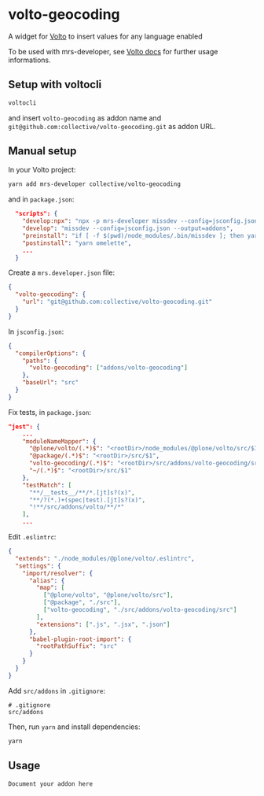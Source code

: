 # volto-geocoding

A widget for [Volto](https://github.com/plone/volto) to insert values for any language enabled

To be used with mrs-developer, see [Volto docs](https://docs.voltocms.com/customizing/add-ons/) for further usage informations.

## Setup with voltocli

```bash
voltocli
```

and insert `volto-geocoding` as addon name and `git@github.com:collective/volto-geocoding.git` as addon URL.

## Manual setup

In your Volto project:

```bash
yarn add mrs-developer collective/volto-geocoding
```

and in `package.json`:

```json
  "scripts": {
    "develop:npx": "npx -p mrs-developer missdev --config=jsconfig.json --output=addons",
    "develop": "missdev --config=jsconfig.json --output=addons",
    "preinstall": "if [ -f $(pwd)/node_modules/.bin/missdev ]; then yarn develop; else yarn develop:npx; fi",
    "postinstall": "yarn omelette",
    ...
  }
```

Create a `mrs.developer.json` file:

```json
{
  "volto-geocoding": {
    "url": "git@github.com:collective/volto-geocoding.git"
  }
}
```

In `jsconfig.json`:

```json
{
  "compilerOptions": {
    "paths": {
      "volto-geocoding": ["addons/volto-geocoding"]
    },
    "baseUrl": "src"
  }
}
```

Fix tests, in `package.json`:

```json
"jest": {
    ...
    "moduleNameMapper": {
      "@plone/volto/(.*)$": "<rootDir>/node_modules/@plone/volto/src/$1",
      "@package/(.*)$": "<rootDir>/src/$1",
      "volto-geocoding/(.*)$": "<rootDir>/src/addons/volto-geocoding/src/$1",
      "~/(.*)$": "<rootDir>/src/$1"
    },
    "testMatch": [
      "**/__tests__/**/*.[jt]s?(x)",
      "**/?(*.)+(spec|test).[jt]s?(x)",
      "!**/src/addons/volto/**/*"
    ],
    ...
```

Edit `.eslintrc`:

```json
{
  "extends": "./node_modules/@plone/volto/.eslintrc",
  "settings": {
    "import/resolver": {
      "alias": {
        "map": [
          ["@plone/volto", "@plone/volto/src"],
          ["@package", "./src"],
          ["volto-geocoding", "./src/addons/volto-geocoding/src"]
        ],
        "extensions": [".js", ".jsx", ".json"]
      },
      "babel-plugin-root-import": {
        "rootPathSuffix": "src"
      }
    }
  }
}
```

Add `src/addons` in `.gitignore`:

```
# .gitignore
src/addons
```

Then, run `yarn` and install dependencies:

```bash
yarn
```

## Usage

`Document your addon here`
